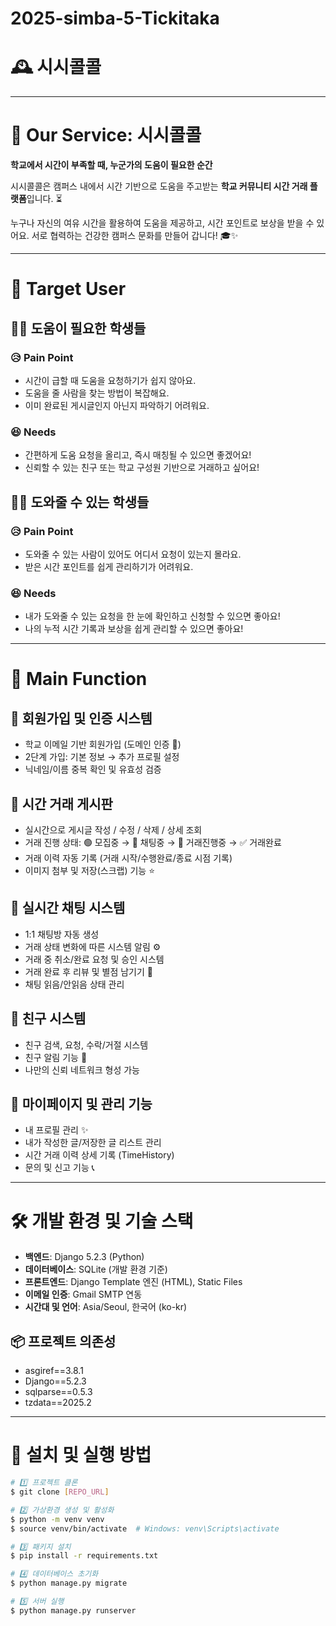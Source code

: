 # 2025-simba-5-Tickitaka


# 🕰️ 시시콜콜

---

# 🎯 Our Service: 시시콜콜

**학교에서 시간이 부족할 때, 누군가의 도움이 필요한 순간**

시시콜콜은 캠퍼스 내에서 시간 기반으로 도움을 주고받는 **학교 커뮤니티 시간 거래 플랫폼**입니다. ⏳

누구나 자신의 여유 시간을 활용하여 도움을 제공하고, 시간 포인트로 보상을 받을 수 있어요. 
서로 협력하는 건강한 캠퍼스 문화를 만들어 갑니다! 🎓✨

---

# 🎯 Target User

## 👩‍🎓 도움이 필요한 학생들

### 😥 Pain Point
- 시간이 급할 때 도움을 요청하기가 쉽지 않아요.
- 도움을 줄 사람을 찾는 방법이 복잡해요.
- 이미 완료된 게시글인지 아닌지 파악하기 어려워요.

### 😆 Needs
- 간편하게 도움 요청을 올리고, 즉시 매칭될 수 있으면 좋겠어요!
- 신뢰할 수 있는 친구 또는 학교 구성원 기반으로 거래하고 싶어요!

## 👩‍🏫 도와줄 수 있는 학생들

### 😥 Pain Point
- 도와줄 수 있는 사람이 있어도 어디서 요청이 있는지 몰라요.
- 받은 시간 포인트를 쉽게 관리하기가 어려워요.

### 😆 Needs
- 내가 도와줄 수 있는 요청을 한 눈에 확인하고 신청할 수 있으면 좋아요!
- 나의 누적 시간 기록과 보상을 쉽게 관리할 수 있으면 좋아요!

---

# 🔑 Main Function

## 📝 회원가입 및 인증 시스템
- 학교 이메일 기반 회원가입 (도메인 인증 📧)
- 2단계 가입: 기본 정보 → 추가 프로필 설정
- 닉네임/이름 중복 확인 및 유효성 검증

## 📌 시간 거래 게시판
- 실시간으로 게시글 작성 / 수정 / 삭제 / 상세 조회
- 거래 진행 상태: 🟢 모집중 → 💬 채팅중 → 🔄 거래진행중 → ✅ 거래완료
- 거래 이력 자동 기록 (거래 시작/수행완료/종료 시점 기록)
- 이미지 첨부 및 저장(스크랩) 기능 ⭐

## 💬 실시간 채팅 시스템
- 1:1 채팅방 자동 생성
- 거래 상태 변화에 따른 시스템 알림 ⚙️
- 거래 중 취소/완료 요청 및 승인 시스템
- 거래 완료 후 리뷰 및 별점 남기기 🌟
- 채팅 읽음/안읽음 상태 관리

## 🤝 친구 시스템
- 친구 검색, 요청, 수락/거절 시스템
- 친구 알림 기능 🔔
- 나만의 신뢰 네트워크 형성 가능

## 🧭 마이페이지 및 관리 기능
- 내 프로필 관리 ✨
- 내가 작성한 글/저장한 글 리스트 관리
- 시간 거래 이력 상세 기록 (TimeHistory)
- 문의 및 신고 기능 📞

---

# 🛠️ 개발 환경 및 기술 스택

- **백엔드**: Django 5.2.3 (Python)
- **데이터베이스**: SQLite (개발 환경 기준)
- **프론트엔드**: Django Template 엔진 (HTML), Static Files
- **이메일 인증**: Gmail SMTP 연동
- **시간대 및 언어**: Asia/Seoul, 한국어 (ko-kr)

## 📦 프로젝트 의존성
- asgiref==3.8.1
- Django==5.2.3
- sqlparse==0.5.3
- tzdata==2025.2

---

# 🚀 설치 및 실행 방법

```bash
# 1️⃣ 프로젝트 클론
$ git clone [REPO_URL]

# 2️⃣ 가상환경 생성 및 활성화
$ python -m venv venv
$ source venv/bin/activate  # Windows: venv\Scripts\activate

# 3️⃣ 패키지 설치
$ pip install -r requirements.txt

# 4️⃣ 데이터베이스 초기화
$ python manage.py migrate

# 5️⃣ 서버 실행
$ python manage.py runserver

